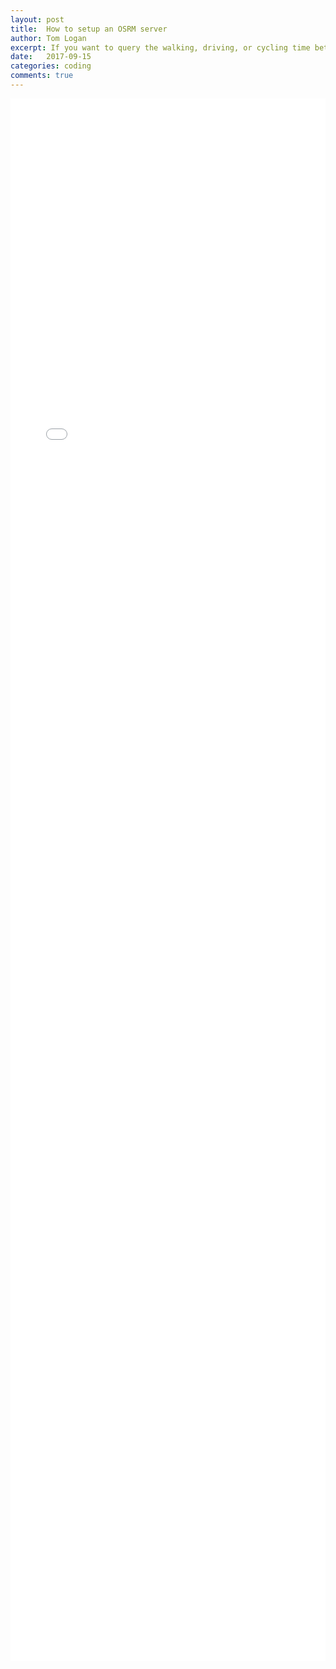 ```yaml
---
layout: post
title:  How to setup an OSRM server
author: Tom Logan
excerpt: If you want to query the walking, driving, or cycling time between multiple points, this may help.
date:   2017-09-15
categories: coding
comments: true
---
```

<iframe width="100%" height="2500" src="/img/blog/building_osrm.html" frameborder="0" allowfullscreen></iframe>
